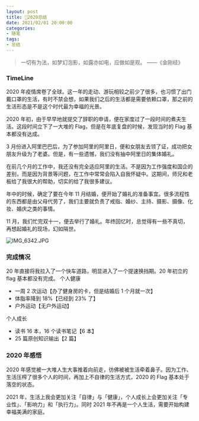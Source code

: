 ```yaml
---
layout: post
title: 🤟2020总结
date: 2021/02/01 20:00:00
categories:
- 随笔
tags:
- 总结
---
```


> 一切有为法，如梦幻泡影，如露亦如电，应做如是观。
> ——《金刚经》

### TimeLine

2020 年疫情席卷了全球。这一年的走动、游玩相较之前少了很多，也习惯了出门戴口罩的生活，有时不禁会想，如果我们之后的生活都是需要依赖口罩，那之前的生活形态是不是这个时代最为幸福的光景。

2020 年初，由于早早地就提交了辞职的申请，便在家度过了一段时间的煮夫生活。这段时间立下了一大堆的 Flag，但是在年底复盘的时候，发现当时的 Flag 基本都没有达成。

3 月份进入阿里巴巴后，为了参加阿里的阿里日，便和女朋友去领了证，成功把女朋友升级为了老婆。但是，有一些遗憾，我们没有抽中阿里日的集体婚礼。

在前几个月的工作中，我还没有完全适应阿里的生活。不是因为工作强度和国企的差别，而是因为背景等问题，在工作中常常会陷入自我怀疑中。这期间，师兄和老板给了我很大的帮助，切实的给了我很多建议。

年中的时候，确定了要在今年 11 月结婚，便开始了婚礼的准备事宜。很多流程性的东西都是由父母代劳了，我们主要就负责了戒指、婚纱、主持、摄影、摄像、化妆、婚庆之类的事情。

11 月，我们忙完双十一，便去举行了婚礼。年终回忆时，总觉得有一些不真切，再想起婚礼的现场，幻如隔世。

![IMG_6342.JPG](https://pics.naaln.com/blog/2020-02-01-031633.jpeg-basicBlog)

### 完成情况

20 年直接将我拉入了一个快车道路，明显进入了一个提速换挡期。20 年初立的 flag 基本都没有完成。
个人健康

- 一周 2 次运动【办了健身房的卡，但是结婚后 1 个月就一次】
- 体脂率降到 18%【已经到 23% 了】
- 户外运动【无户外运动】

个人成长

- 读书 16 本，16 个读书笔记【6 本】
- 25 篇原创知识输出【2 篇】

### 2020 年感悟

2020 年感觉被一大堆人生大事推着向前走，彷佛被被生活牵着鼻子。因为工作、生活压榨了很多个人的时间，再加上不自律的生活方式，2020 的 Flag 基本处于落空的状态。

2021 年，生活上我会更加关注「自律」与「健康」，个人成长上会更加关注「专业性」、「影响力」和「执行力」。同时 2021 年不再是一个人生活，需要开始构建幸福美满的家庭。
